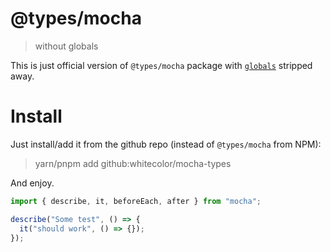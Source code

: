 # @types/mocha

> without globals

This is just official version of `@types/mocha` package with [`globals`](https://github.com/mochajs/mocha/issues/956) stripped away.

# Install

Just install/add it from the github repo (instead of `@types/mocha` from NPM):

> yarn/pnpm add github:whitecolor/mocha-types

And enjoy.

```ts
import { describe, it, beforeEach, after } from "mocha";

describe("Some test", () => {
  it("should work", () => {});
});
```
